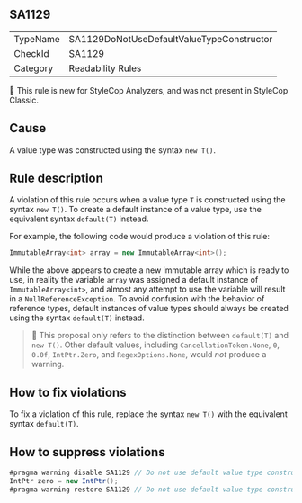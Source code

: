 ## SA1129

<table>
<tr>
  <td>TypeName</td>
  <td>SA1129DoNotUseDefaultValueTypeConstructor</td>
</tr>
<tr>
  <td>CheckId</td>
  <td>SA1129</td>
</tr>
<tr>
  <td>Category</td>
  <td>Readability Rules</td>
</tr>
</table>

:memo: This rule is new for StyleCop Analyzers, and was not present in StyleCop Classic.

## Cause

A value type was constructed using the syntax `new T()`.

## Rule description

A violation of this rule occurs when a value type `T` is constructed using the syntax `new T()`. To create a default
instance of a value type, use the equivalent syntax `default(T)` instead.

For example, the following code would produce a violation of this rule:

```csharp
ImmutableArray<int> array = new ImmutableArray<int>();
```

While the above appears to create a new immutable array which is ready to use, in reality the variable `array` was
assigned a default instance of `ImmutableArray<int>`, and almost any attempt to use the variable will result in a
`NullReferenceException`. To avoid confusion with the behavior of reference types, default instances of value types
should always be created using the syntax `default(T)` instead.

> :memo: This proposal only refers to the distinction between `default(T)` and `new T()`. Other default values,
> including `CancellationToken.None`, `0`, `0.0f`, `IntPtr.Zero`, and `RegexOptions.None`, would *not* produce a
> warning.

## How to fix violations

To fix a violation of this rule, replace the syntax `new T()` with the equivalent syntax `default(T)`.

## How to suppress violations

```csharp
#pragma warning disable SA1129 // Do not use default value type constructor
IntPtr zero = new IntPtr();
#pragma warning restore SA1129 // Do not use default value type constructor
```
